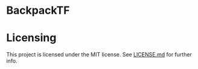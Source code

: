 # BackpackTF

# Licensing
This project is licensed under the MIT license. See [LICENSE.md](https://github.com/yayes2/BackpackTF/blob/master/README.md) for further info.